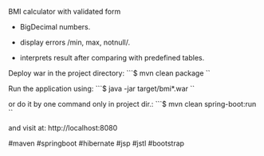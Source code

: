BMI calculator with validated form

- BigDecimal numbers. 

- display errors /min, max, notnull/.

- interprets result after comparing with predefined tables.



Deploy war in the project directory: ```$ mvn clean package ``

Run the application using: ```$ java -jar target/bmi*.war ``

or do it by one command only in project dir.: ```$ mvn clean spring-boot:run ``

and visit at: http://localhost:8080

#maven #springboot #hibernate #jsp #jstl #bootstrap
